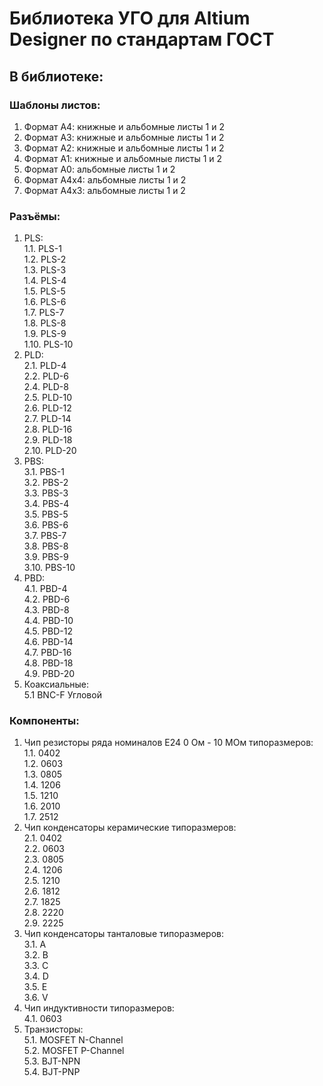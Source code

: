 # Библиотека УГО для Altium Designer по стандартам ГОСТ

## В библиотеке:  
### Шаблоны листов:  
  1. Формат А4: книжные и альбомные листы 1 и 2  
  2. Формат А3: книжные и альбомные листы 1 и 2  
  3. Формат А2: книжные и альбомные листы 1 и 2  
  4. Формат А1: книжные и альбомные листы 1 и 2  
  5. Формат А0: альбомные листы 1 и 2  
  6. Формат А4x4: альбомные листы 1 и 2  
  7. Формат А4х3: альбомные листы 1 и 2 
### Разъёмы:
  1. PLS:  
    1.1. PLS-1  
	1.2. PLS-2  
	1.3. PLS-3  
	1.4. PLS-4  
	1.5. PLS-5  
	1.6. PLS-6  
	1.7. PLS-7  
	1.8. PLS-8  
	1.9. PLS-9  
	1.10. PLS-10  
  2. PLD:  
    2.1. PLD-4  
	2.2. PLD-6  
	2.4. PLD-8  
	2.5. PLD-10  
	2.6. PLD-12  
	2.7. PLD-14  
	2.8. PLD-16  
	2.9. PLD-18  
	2.10. PLD-20  
  3. PBS:  
    3.1. PBS-1  
	3.2. PBS-2  
	3.3. PBS-3  
	3.4. PBS-4  
	3.5. PBS-5  
	3.6. PBS-6  
	3.7. PBS-7  
	3.8. PBS-8  
	3.9. PBS-9  
	3.10. PBS-10  
  4. PBD:  
	4.1. PBD-4  
	4.2. PBD-6  
	4.3. PBD-8  
	4.4. PBD-10  
	4.5. PBD-12  
	4.6. PBD-14  
	4.7. PBD-16  
	4.8. PBD-18  
	4.9. PBD-20  
  5. Коаксиальные:  
    5.1 BNC-F Угловой
### Компоненты:  
  1. Чип резисторы ряда номиналов Е24 0 Ом - 10 МОм типоразмеров: <br />
    1.1. 0402 <br />
    1.2. 0603 <br />
    1.3. 0805 <br />
    1.4. 1206 <br />
    1.5. 1210 <br />
    1.6. 2010 <br />
    1.7. 2512 <br />
  2. Чип конденсаторы керамические типоразмеров: <br />
    2.1. 0402 <br />
    2.2. 0603 <br />
    2.3. 0805 <br />
    2.4. 1206 <br />
    2.5. 1210 <br />
    2.6. 1812 <br />
    2.7. 1825 <br />
    2.8. 2220 <br />
    2.9. 2225 <br />
  3. Чип конденсаторы танталовые типоразмеров: <br />
    3.1. A <br />
    3.2. B <br />
    3.3. C <br />
    3.4. D <br />
    3.5. E <br /> 
    3.6. V <br />
  4. Чип индуктивности типоразмеров: <br />
    4.1. 0603 <br />
  5. Транзисторы:  
    5.1. MOSFET N-Channel  
	5.2. MOSFET P-Channel  
	5.3. BJT-NPN  
	5.4. BJT-PNP
